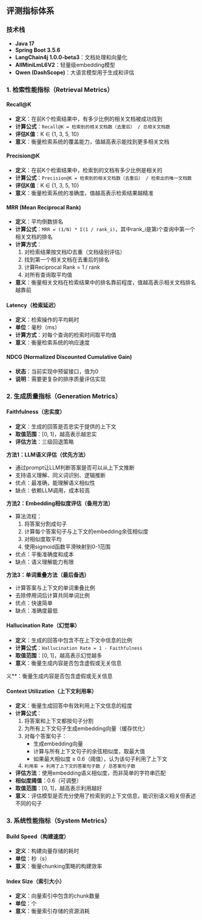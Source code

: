 ##  评测指标体系

###  技术栈

- **Java 17**
- **Spring Boot 3.5.6**
- **LangChain4j 1.0.0-beta3**：文档处理和向量化
- **AllMiniLmL6V2**：轻量级embedding模型
- **Qwen (DashScope)**：大语言模型用于生成和评估
  
### 1. 检索性能指标（Retrieval Metrics）

#### Recall@K
- **定义**：在前K个检索结果中，有多少比例的相关文档被成功找到
- **计算公式**：`Recall@K = 检索到的相关文档数（去重后） / 总相关文档数`
- **评估K值**：K ∈ {1, 3, 5, 10}
- **意义**：衡量检索系统的覆盖能力，值越高表示能找到更多相关文档

#### Precision@K
- **定义**：在前K个检索结果中，检索到的文档有多少比例是相关的
- **计算公式**：`Precision@K = 检索到的相关文档数（去重后） / 检索出的唯一文档数`
- **评估K值**：K ∈ {1, 3, 5, 10}
- **意义**：衡量检索系统的准确度，值越高表示检索结果越精准

#### MRR (Mean Reciprocal Rank)
- **定义**：平均倒数排名
- **计算公式**：`MRR = (1/N) * Σ(1 / rank_i)`，其中rank_i是第i个查询中第一个相关文档的排名
- **计算方式**：
  1. 对检索结果按文档ID去重（文档级别评估）
  2. 找到第一个相关文档在去重后的排名
  3. 计算Reciprocal Rank = 1 / rank
  4. 对所有查询取平均值
- **意义**：衡量相关文档在检索结果中的排名靠前程度，值越高表示相关文档排名越靠前

#### Latency（检索延迟）
- **定义**：检索操作的平均耗时
- **单位**：毫秒（ms）
- **计算方式**：对每个查询的检索时间取平均值
- **意义**：衡量检索系统的响应速度

#### NDCG (Normalized Discounted Cumulative Gain)
- **状态**：当前实现中预留接口，值为0
- **说明**：需要更复杂的排序质量评估实现

### 2. 生成质量指标（Generation Metrics）

#### Faithfulness（忠实度）
- **定义**：生成的回答是否忠实于提供的上下文
- **取值范围**：[0, 1]，越高表示越忠实
- **评估方法**：三级回退策略

**方法1：LLM语义评估（优先方法）**
- 通过prompt让LLM判断答案是否可以从上下文推断
- 支持语义理解、同义词识别、逻辑推断
- 优点：最准确，能理解语义相似性
- 缺点：依赖LLM调用，成本较高

**方法2：Embedding相似度评估（备用方法）**
- 算法流程：
  1. 将答案分割成句子
  2. 计算每个答案句子与上下文的embedding余弦相似度
  3. 对相似度取平均
  4. 使用sigmoid函数平滑映射到0-1范围
- 优点：平衡准确度和成本
- 缺点：语义理解能力有限

**方法3：单词重叠方法（最后备选）**
- 计算答案与上下文的单词重叠比例
- 去除停用词后计算共同单词比例
- 优点：快速简单
- 缺点：准确度最低

#### Hallucination Rate（幻觉率）
- **定义**：生成的回答中包含不在上下文中信息的比例
- **计算公式**：`Hallucination Rate = 1 - Faithfulness`
- **取值范围**：[0, 1]，越高表示幻觉越多
- **意义**：衡量生成内容是否包含虚假或无关信息

义**：衡量生成内容是否包含虚假或无关信息

#### Context Utilization（上下文利用率）
- **定义**：衡量生成回答中有效利用上下文信息的程度
- **计算公式**：
  1. 将答案和上下文都按句子分割
  2. 为所有上下文句子生成embedding向量（缓存优化）
  3. 对每个答案句子：
     - 生成embedding向量
     - 计算与所有上下文句子的余弦相似度，取最大值
     - 如果最大相似度 ≥ 0.6（阈值），认为该句子利用了上下文
  4. `利用率 = 利用了上下文的答案句子数 / 总答案句子数`
- **评估方法**：使用embedding语义相似度，而非简单的字符串匹配
- **相似度阈值**：0.6（可调整）
- **取值范围**：[0, 1]，越高表示利用越好
- **意义**：评估模型是否充分使用了检索到的上下文信息，能识别语义相关但表述不同的句子

### 3. 系统性能指标（System Metrics）

#### Build Speed（构建速度）
- **定义**：构建向量存储的耗时
- **单位**：秒（s）
- **意义**：衡量chunking策略的构建效率

#### Index Size（索引大小）
- **定义**：向量索引中包含的chunk数量
- **单位**：个
- **意义**：衡量索引存储的资源消耗
